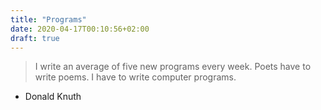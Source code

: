 ```yaml
---
title: "Programs"
date: 2020-04-17T00:10:56+02:00
draft: true
---
```


> I write an average of five new programs every week. Poets have to write poems. I have to write computer programs.
- Donald Knuth